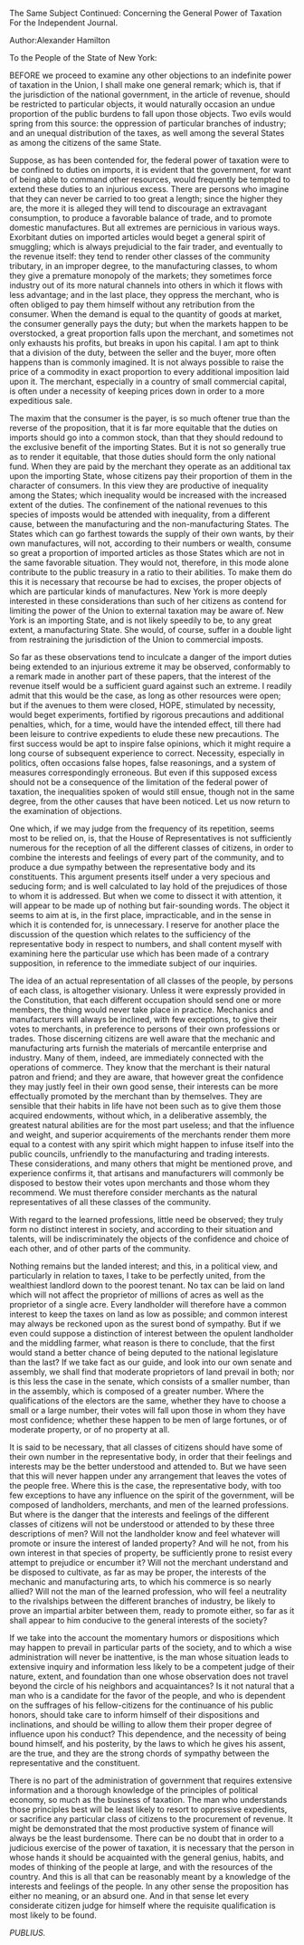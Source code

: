 The Same Subject Continued: Concerning the General Power of Taxation  
For the Independent Journal.

Author:Alexander Hamilton

To the People of the State of New York:

BEFORE we proceed to examine any other objections to an indefinite power of taxation in the Union, I shall make one general remark; which is, that if the jurisdiction of the national government, in the article of revenue, should be restricted to particular objects, it would naturally occasion an undue proportion of the public burdens to fall upon those objects. Two evils would spring from this source: the oppression of particular branches of industry; and an unequal distribution of the taxes, as well among the several States as among the citizens of the same State.

Suppose, as has been contended for, the federal power of taxation were to be confined to duties on imports, it is evident that the government, for want of being able to command other resources, would frequently be tempted to extend these duties to an injurious excess. There are persons who imagine that they can never be carried to too great a length; since the higher they are, the more it is alleged they will tend to discourage an extravagant consumption, to produce a favorable balance of trade, and to promote domestic manufactures. But all extremes are pernicious in various ways. Exorbitant duties on imported articles would beget a general spirit of smuggling; which is always prejudicial to the fair trader, and eventually to the revenue itself: they tend to render other classes of the community tributary, in an improper degree, to the manufacturing classes, to whom they give a premature monopoly of the markets; they sometimes force industry out of its more natural channels into others in which it flows with less advantage; and in the last place, they oppress the merchant, who is often obliged to pay them himself without any retribution from the consumer. When the demand is equal to the quantity of goods at market, the consumer generally pays the duty; but when the markets happen to be overstocked, a great proportion falls upon the merchant, and sometimes not only exhausts his profits, but breaks in upon his capital. I am apt to think that a division of the duty, between the seller and the buyer, more often happens than is commonly imagined. It is not always possible to raise the price of a commodity in exact proportion to every additional imposition laid upon it. The merchant, especially in a country of small commercial capital, is often under a necessity of keeping prices down in order to a more expeditious sale.

The maxim that the consumer is the payer, is so much oftener true than the reverse of the proposition, that it is far more equitable that the duties on imports should go into a common stock, than that they should redound to the exclusive benefit of the importing States. But it is not so generally true as to render it equitable, that those duties should form the only national fund. When they are paid by the merchant they operate as an additional tax upon the importing State, whose citizens pay their proportion of them in the character of consumers. In this view they are productive of inequality among the States; which inequality would be increased with the increased extent of the duties. The confinement of the national revenues to this species of imposts would be attended with inequality, from a different cause, between the manufacturing and the non-manufacturing States. The States which can go farthest towards the supply of their own wants, by their own manufactures, will not, according to their numbers or wealth, consume so great a proportion of imported articles as those States which are not in the same favorable situation. They would not, therefore, in this mode alone contribute to the public treasury in a ratio to their abilities. To make them do this it is necessary that recourse be had to excises, the proper objects of which are particular kinds of manufactures. New York is more deeply interested in these considerations than such of her citizens as contend for limiting the power of the Union to external taxation may be aware of. New York is an importing State, and is not likely speedily to be, to any great extent, a manufacturing State. She would, of course, suffer in a double light from restraining the jurisdiction of the Union to commercial imposts.

So far as these observations tend to inculcate a danger of the import duties being extended to an injurious extreme it may be observed, conformably to a remark made in another part of these papers, that the interest of the revenue itself would be a sufficient guard against such an extreme. I readily admit that this would be the case, as long as other resources were open; but if the avenues to them were closed, HOPE, stimulated by necessity, would beget experiments, fortified by rigorous precautions and additional penalties, which, for a time, would have the intended effect, till there had been leisure to contrive expedients to elude these new precautions. The first success would be apt to inspire false opinions, which it might require a long course of subsequent experience to correct. Necessity, especially in politics, often occasions false hopes, false reasonings, and a system of measures correspondingly erroneous. But even if this supposed excess should not be a consequence of the limitation of the federal power of taxation, the inequalities spoken of would still ensue, though not in the same degree, from the other causes that have been noticed. Let us now return to the examination of objections.

One which, if we may judge from the frequency of its repetition, seems most to be relied on, is, that the House of Representatives is not sufficiently numerous for the reception of all the different classes of citizens, in order to combine the interests and feelings of every part of the community, and to produce a due sympathy between the representative body and its constituents. This argument presents itself under a very specious and seducing form; and is well calculated to lay hold of the prejudices of those to whom it is addressed. But when we come to dissect it with attention, it will appear to be made up of nothing but fair-sounding words. The object it seems to aim at is, in the first place, impracticable, and in the sense in which it is contended for, is unnecessary. I reserve for another place the discussion of the question which relates to the sufficiency of the representative body in respect to numbers, and shall content myself with examining here the particular use which has been made of a contrary supposition, in reference to the immediate subject of our inquiries.

The idea of an actual representation of all classes of the people, by persons of each class, is altogether visionary. Unless it were expressly provided in the Constitution, that each different occupation should send one or more members, the thing would never take place in practice. Mechanics and manufacturers will always be inclined, with few exceptions, to give their votes to merchants, in preference to persons of their own professions or trades. Those discerning citizens are well aware that the mechanic and manufacturing arts furnish the materials of mercantile enterprise and industry. Many of them, indeed, are immediately connected with the operations of commerce. They know that the merchant is their natural patron and friend; and they are aware, that however great the confidence they may justly feel in their own good sense, their interests can be more effectually promoted by the merchant than by themselves. They are sensible that their habits in life have not been such as to give them those acquired endowments, without which, in a deliberative assembly, the greatest natural abilities are for the most part useless; and that the influence and weight, and superior acquirements of the merchants render them more equal to a contest with any spirit which might happen to infuse itself into the public councils, unfriendly to the manufacturing and trading interests. These considerations, and many others that might be mentioned prove, and experience confirms it, that artisans and manufacturers will commonly be disposed to bestow their votes upon merchants and those whom they recommend. We must therefore consider merchants as the natural representatives of all these classes of the community.

With regard to the learned professions, little need be observed; they truly form no distinct interest in society, and according to their situation and talents, will be indiscriminately the objects of the confidence and choice of each other, and of other parts of the community.

Nothing remains but the landed interest; and this, in a political view, and particularly in relation to taxes, I take to be perfectly united, from the wealthiest landlord down to the poorest tenant. No tax can be laid on land which will not affect the proprietor of millions of acres as well as the proprietor of a single acre. Every landholder will therefore have a common interest to keep the taxes on land as low as possible; and common interest may always be reckoned upon as the surest bond of sympathy. But if we even could suppose a distinction of interest between the opulent landholder and the middling farmer, what reason is there to conclude, that the first would stand a better chance of being deputed to the national legislature than the last? If we take fact as our guide, and look into our own senate and assembly, we shall find that moderate proprietors of land prevail in both; nor is this less the case in the senate, which consists of a smaller number, than in the assembly, which is composed of a greater number. Where the qualifications of the electors are the same, whether they have to choose a small or a large number, their votes will fall upon those in whom they have most confidence; whether these happen to be men of large fortunes, or of moderate property, or of no property at all.

It is said to be necessary, that all classes of citizens should have some of their own number in the representative body, in order that their feelings and interests may be the better understood and attended to. But we have seen that this will never happen under any arrangement that leaves the votes of the people free. Where this is the case, the representative body, with too few exceptions to have any influence on the spirit of the government, will be composed of landholders, merchants, and men of the learned professions. But where is the danger that the interests and feelings of the different classes of citizens will not be understood or attended to by these three descriptions of men? Will not the landholder know and feel whatever will promote or insure the interest of landed property? And will he not, from his own interest in that species of property, be sufficiently prone to resist every attempt to prejudice or encumber it? Will not the merchant understand and be disposed to cultivate, as far as may be proper, the interests of the mechanic and manufacturing arts, to which his commerce is so nearly allied? Will not the man of the learned profession, who will feel a neutrality to the rivalships between the different branches of industry, be likely to prove an impartial arbiter between them, ready to promote either, so far as it shall appear to him conducive to the general interests of the society?

If we take into the account the momentary humors or dispositions which may happen to prevail in particular parts of the society, and to which a wise administration will never be inattentive, is the man whose situation leads to extensive inquiry and information less likely to be a competent judge of their nature, extent, and foundation than one whose observation does not travel beyond the circle of his neighbors and acquaintances? Is it not natural that a man who is a candidate for the favor of the people, and who is dependent on the suffrages of his fellow-citizens for the continuance of his public honors, should take care to inform himself of their dispositions and inclinations, and should be willing to allow them their proper degree of influence upon his conduct? This dependence, and the necessity of being bound himself, and his posterity, by the laws to which he gives his assent, are the true, and they are the strong chords of sympathy between the representative and the constituent.

There is no part of the administration of government that requires extensive information and a thorough knowledge of the principles of political economy, so much as the business of taxation. The man who understands those principles best will be least likely to resort to oppressive expedients, or sacrifice any particular class of citizens to the procurement of revenue. It might be demonstrated that the most productive system of finance will always be the least burdensome. There can be no doubt that in order to a judicious exercise of the power of taxation, it is necessary that the person in whose hands it should be acquainted with the general genius, habits, and modes of thinking of the people at large, and with the resources of the country. And this is all that can be reasonably meant by a knowledge of the interests and feelings of the people. In any other sense the proposition has either no meaning, or an absurd one. And in that sense let every considerate citizen judge for himself where the requisite qualification is most likely to be found.

_PUBLIUS._

